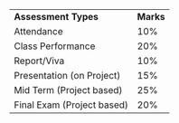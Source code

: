 
|                            |           |
| -------------------------- | --------- |
| **Assessment Types**       | **Marks** |
| Attendance                 | 10%       |
| Class Performance          | 20%       |
| Report/Viva                | 10%       |
| Presentation (on Project)  | 15%       |
| Mid Term (Project based)   | 25%       |
| Final Exam (Project based) | 20%       |
